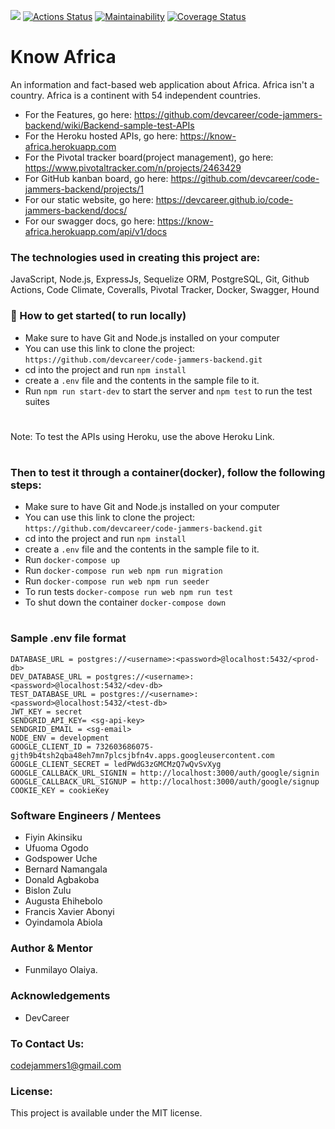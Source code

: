 [![](https://img.shields.io/badge/Reviewed_by-Hound-blueviolet.svg)](https://houndci.com) [![Actions Status](https://github.com/devcareer/code-jammers-backend/workflows/Nodejs%20CI/badge.svg)](https://github.com/devcareer/code-jammers-backend/actions) [![Maintainability](https://api.codeclimate.com/v1/badges/4f89b447ad9e9ead60db/maintainability)](https://codeclimate.com/github/devcareer/code-jammers-backend/maintainability) [![Coverage Status](https://coveralls.io/repos/github/devcareer/code-jammers-backend/badge.svg?branch=develop)](https://coveralls.io/github/devcareer/code-jammers-backend?branch=develop)


# Know Africa

An information and fact-based web application about Africa. Africa isn't a country. Africa is a continent with 54 independent countries.

- For the Features, go here: https://github.com/devcareer/code-jammers-backend/wiki/Backend-sample-test-APIs
- For the Heroku hosted APIs, go here: https://know-africa.herokuapp.com
- For the Pivotal tracker board(project management), go here: https://www.pivotaltracker.com/n/projects/2463429
- For GitHub kanban board, go here: https://github.com/devcareer/code-jammers-backend/projects/1
- For our static website, go here: https://devcareer.github.io/code-jammers-backend/docs/
- For our swagger docs, go here: https://know-africa.herokuapp.com/api/v1/docs

### The technologies used in creating this project are:

JavaScript, Node.js, ExpressJs, Sequelize ORM, PostgreSQL, Git, Github Actions, Code Climate, Coveralls, Pivotal Tracker, Docker, Swagger, Hound

### :rocket: How to get started( to run locally)

- Make sure to have Git and Node.js installed on your computer
- You can use this link to clone the project: `https://github.com/devcareer/code-jammers-backend.git`
- cd into the project and run `npm install`
- create a `.env` file and the contents in the sample file to it.
- Run `npm run start-dev` to start the server and `npm test` to run the test suites

#

Note: To test the APIs using Heroku, use the above Heroku Link. 

#

### Then to test it through a container(docker), follow the following steps:

- Make sure to have Git and Node.js installed on your computer
- You can use this link to clone the project: `https://github.com/devcareer/code-jammers-backend.git`
- cd into the project and run `npm install`
- create a `.env` file and the contents in the sample file to it.
- Run `docker-compose up`
- Run `docker-compose run web npm run migration`
- Run `docker-compose run web npm run seeder`
- To run tests `docker-compose run web npm run test`
- To shut down the container `docker-compose down`

#

### Sample .env file format

```
DATABASE_URL = postgres://<username>:<password>@localhost:5432/<prod-db>
DEV_DATABASE_URL = postgres://<username>:<password>@localhost:5432/<dev-db>
TEST_DATABASE_URL = postgres://<username>:<password>@localhost:5432/<test-db>
JWT_KEY = secret
SENDGRID_API_KEY= <sg-api-key>
SENDGRID_EMAIL = <sg-email>
NODE_ENV = development
GOOGLE_CLIENT_ID = 732603686075-gjth9b4tsh2qba48eh7mn7plcsjbfn4v.apps.googleusercontent.com
GOOGLE_CLIENT_SECRET = ledPWdG3zGMCMzQ7wQvSvXyg
GOOGLE_CALLBACK_URL_SIGNIN = http://localhost:3000/auth/google/signin
GOOGLE_CALLBACK_URL_SIGNUP = http://localhost:3000/auth/google/signup
COOKIE_KEY = cookieKey
```

### Software Engineers / Mentees

- Fiyin Akinsiku
- Ufuoma Ogodo
- Godspower Uche
- Bernard Namangala
- Donald Agbakoba
- Bislon Zulu
- Augusta Ehihebolo
- Francis Xavier Abonyi
- Oyindamola Abiola

### Author & Mentor

- Funmilayo Olaiya.

### Acknowledgements

- DevCareer

### To Contact Us:
codejammers1@gmail.com

### License:

This project is available under the MIT license.

